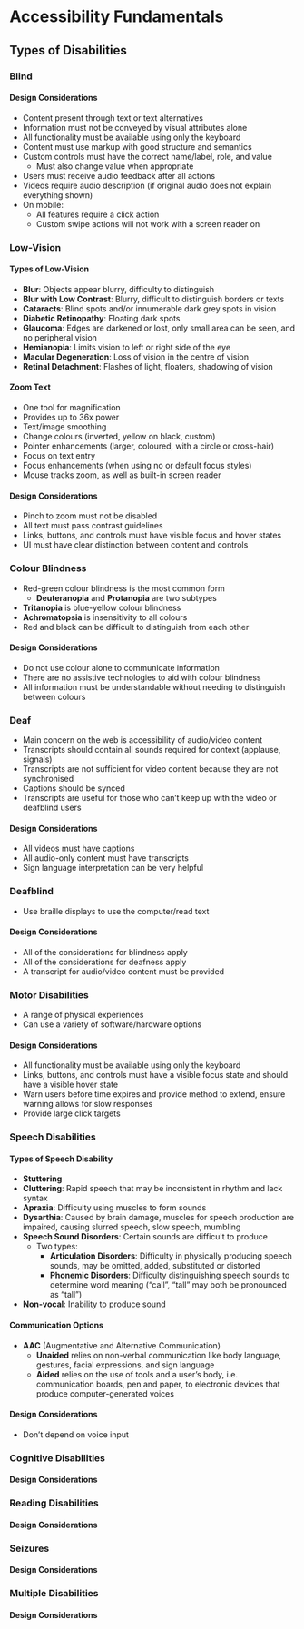 # Accessibility Fundamentals

## Types of Disabilities


### Blind

#### Design Considerations
- Content present through text or text alternatives
- Information must not be conveyed by visual attributes alone
- All functionality must be available using only the keyboard
- Content must use markup with good structure and semantics
- Custom controls must have the correct name/label, role, and value
  - Must also change value when appropriate
- Users must receive audio feedback after all actions
- Videos require audio description (if original audio does not explain everything shown)
- On mobile:
  - All features require a click action
  - Custom swipe actions will not work with a screen reader on


### Low-Vision

#### Types of Low-Vision
- **Blur**: Objects appear blurry, difficulty to distinguish
- **Blur with Low Contrast**: Blurry, difficult to distinguish borders or texts
- **Cataracts**: Blind spots and/or innumerable dark grey spots in vision
- **Diabetic Retinopathy**: Floating dark spots
- **Glaucoma**: Edges are darkened or lost, only small area can be seen, and no peripheral vision
- **Hemianopia**: Limits vision to left or right side of the eye
- **Macular Degeneration**: Loss of vision in the centre of vision
- **Retinal Detachment**: Flashes of light, floaters, shadowing of vision

#### Zoom Text
- One tool for magnification
- Provides up to 36x power
- Text/image smoothing
- Change colours (inverted, yellow on black, custom)
- Pointer enhancements (larger, coloured, with a circle or cross-hair)
- Focus on text entry
- Focus enhancements (when using no or default focus styles)
- Mouse tracks zoom, as well as built-in screen reader

#### Design Considerations
- Pinch to zoom must not be disabled
- All text must pass contrast guidelines
- Links, buttons, and controls must have visible focus and hover states
- UI must have clear distinction between content and controls


### Colour Blindness
- Red-green colour blindness is the most common form
	- **Deuteranopia** and **Protanopia** are two subtypes
- **Tritanopia** is blue-yellow colour blindness
- **Achromatopsia** is insensitivity to all colours
- Red and black can be difficult to distinguish from each other

#### Design Considerations
- Do not use colour alone to communicate information
- There are no assistive technologies to aid with colour blindness
- All information must be understandable without needing to distinguish between colours


### Deaf
- Main concern on the web is accessibility of audio/video content
- Transcripts should contain all sounds required for context (applause, signals)
- Transcripts are not sufficient for video content because they are not synchronised
- Captions should be synced
- Transcripts are useful for those who can’t keep up with the video or deafblind users

#### Design Considerations
- All videos must have captions
- All audio-only content must have transcripts
- Sign language interpretation can be very helpful


### Deafblind
- Use braille displays to use the computer/read text

#### Design Considerations
- All of the considerations for blindness apply
- All of the considerations for deafness apply
- A transcript for audio/video content must be provided


### Motor Disabilities
- A range of physical experiences
- Can use a variety of software/hardware options

#### Design Considerations
- All functionality must be available using only the keyboard
- Links, buttons, and controls must have a visible focus state and should have a visible hover state
- Warn users before time expires and provide method to extend, ensure warning allows for slow responses
- Provide large click targets


### Speech Disabilities

#### Types of Speech Disability
- **Stuttering**
- **Cluttering**: Rapid speech that may be inconsistent in rhythm and lack syntax
- **Apraxia**: Difficulty using muscles to form sounds
- **Dysarthia**: Caused by brain damage, muscles for speech production are impaired, causing slurred speech, slow speech, mumbling
- **Speech Sound Disorders**: Certain sounds are difficult to produce
	- Two types:
		- **Articulation Disorders**: Difficulty in physically producing speech sounds, may be omitted, added, substituted or distorted
		- **Phonemic Disorders**: Difficulty distinguishing speech sounds to determine word meaning (“call”, “tall” may both be pronounced as “tall”)
- **Non-vocal**: Inability to produce sound

#### Communication Options
- **AAC** (Augmentative and Alternative Communication)
	- **Unaided** relies on non-verbal communication like body language, gestures, facial expressions, and sign language
	- **Aided** relies on the use of tools and a user’s body, i.e. communication boards, pen and paper, to electronic devices that produce computer-generated voices

#### Design Considerations
- Don’t depend on voice input


### Cognitive Disabilities

#### Design Considerations


### Reading Disabilities

#### Design Considerations


### Seizures

#### Design Considerations


### Multiple Disabilities

#### Design Considerations
